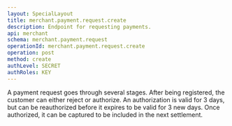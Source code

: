 ```yaml
---
layout: SpecialLayout
title: merchant.payment.request.create
description: Endpoint for requesting payments.
api: merchant
schema: merchant.payment.request
operationId: merchant.payment.request.create
operation: post
method: create
authLevel: SECRET
authRoles: KEY
---
```


A payment request goes through several stages. After being registered, the customer can either reject or authorize. An authorization is valid for 3 days, but can be reauthorized before it expires to be valid for 3 new days. Once authorized, it can be captured to be included in the next settlement.
